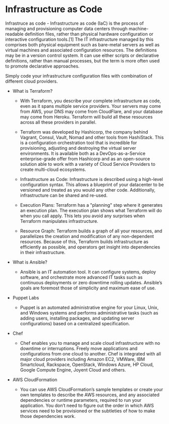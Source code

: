 # Infrastructure as Code


Infrastruce as code - Infrastructure as code (IaC) is the process of managing and provisioning computer data centers through machine-readable definition files, rather than physical hardware configuration or interactive configuration tools.[1] The IT infrastructure managed by this comprises both physical equipment such as bare-metal servers as well as virtual machines and associated configuration resources. The definitions may be in a version control system. It can use either scripts or declarative definitions, rather than manual processes, but the term is more often used to promote declarative approaches. 

Simply code your infrastructure configuration files with combination of different cloud providers.


- What is Terraform?
  - With Terraform, you describe your complete infrastructure as code, even as it spans multiple service providers. Your servers may come from AWS, your DNS may come from CloudFlare, and your database may come from Heroku. Terraform will build all these resources across all these providers in parallel.

  - Terraform was developed by Hashicorp, the company behind Vagrant, Consul, Vault, Nomad and other tools from HashiStack. This is a configuration orchestration tool that is incredible for provisioning, adjusting and destroying the virtual server environments. It is available both as a DevOps-as-a-Service enterprise-grade offer from Hashicorp and as an open-source solution able to work with a variety of Cloud Service Providers to create multi-cloud ecosystems.


  - Infrastructure as Code: Infrastructure is described using a high-level configuration syntax. This allows a blueprint of your datacenter to be versioned and treated as you would any other code. Additionally, infrastructure can be shared and re-used.

  - Execution Plans: Terraform has a "planning" step where it generates an execution plan. The execution plan shows what Terraform will do when you call apply. This lets you avoid any surprises when Terraform manipulates infrastructure.

  - Resource Graph: Terraform builds a graph of all your resources, and parallelizes the creation and modification of any non-dependent resources. Because of this, Terraform builds infrastructure as efficiently as possible, and operators get insight into dependencies in their infrastructure.


- What is Ansible?
  - Ansible is an IT automation tool. It can configure systems, deploy software, and orchestrate more advanced IT tasks such as continuous deployments or zero downtime rolling updates. Ansible’s goals are foremost those of simplicity and maximum ease of use.

- Puppet Labs
  - Puppet is an automated administrative engine for your Linux, Unix, and Windows systems and performs administrative tasks (such as adding users, installing packages, and updating server configurations) based on a centralized specification.
  
- Chef 
  - Chef enables you to manage and scale cloud infrastructure with no downtime or interruptions. Freely move applications and configurations from one cloud to another. Chef is integrated with all major cloud providers including Amazon EC2, VMWare, IBM Smartcloud, Rackspace, OpenStack, Windows Azure, HP Cloud, Google Compute Engine, Joyent Cloud and others.
  
- AWS CloudFormation
  - You can use AWS CloudFormation’s sample templates or create your own templates to describe the AWS resources, and any associated dependencies or runtime parameters, required to run your application. You don’t need to figure out the order in which AWS services need to be provisioned or the subtleties of how to make those dependencies work.
